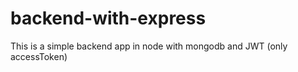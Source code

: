 # backend-with-express
This is a simple backend app in node with mongodb and JWT (only accessToken)
